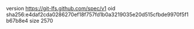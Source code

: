 version https://git-lfs.github.com/spec/v1
oid sha256:e4daf2cda0286270ef18f757fd1b0a3219035e20d515cfbde9970f5f1b67b8e4
size 2570
